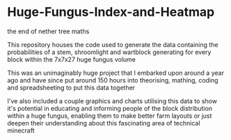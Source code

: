 # Huge-Fungus-Index-and-Heatmap
the end of nether tree maths

This repository houses the code used to generate the data containing the probabilities of a stem, shroomlight and wartblock generating for every block within the 7x7x27 huge fungus volume

This was an unimaginably huge project that I embarked upon around a year ago and have since put around 150 hours into theorising, mathing, coding and spreadsheeting to put this data together

I've also included a couple graphics and charts utilising this data to show it's potential in educating and informing people of the block distribution within a huge fungus, enabling them to make better farm layouts or just deepen their understanding about this fascinating area of technical minecraft
